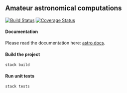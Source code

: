 ## Amateur astronomical computations

[![Build Status](https://travis-ci.org/Alexander-Ignatyev/astro.svg?branch=master)](https://travis-ci.org/Alexander-Ignatyev/astro)
[![Coverage Status](https://coveralls.io/repos/github/Alexander-Ignatyev/astro/badge.svg)](https://coveralls.io/github/Alexander-Ignatyev/astro)

#### Documentation

Please read the documentation here: [astro docs](https://alexander-ignatyev.github.io/astro-docs/doc/index.html).

#### Build the project

    stack build

#### Run unit tests

    stack tests
